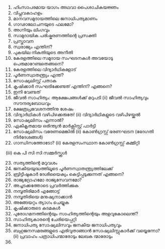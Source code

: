 1. ഹിംസാപരമായ യാഗം അഥവാ പൈശാചികയജ്ഞം
2. വിപ്ലവകാഹളം
3. മാനവസമുദായത്തിലെ ജനാധിപത്യമാണം
4. ഗാഢാലോചനയുടെ ഫലമോ?
5. അഗ്നിയും ലിംഗവും
6. സാമുദായിക പരിഷ്കരണത്തിന്റെ പ്രസക്തി
7. പ്രസ്താവന
8. സ്വരാജ്യം എന്തിന്?
9. പുകയില നികുതിയുടെ അനീതി 
10. കേരളത്തിലെ സമുദായ സംഘടനകൾ അവയോടു പെരുമാറേണ്ടതെങ്ങനെ?
11. കേരളത്തിലെ വിദ്യാർഥികളോട് 
12. പൂർണസ്വാതന്ത്ര്യം എന്ത്? 
13. സോഷ്യലിസ്റ്റ് പതാക
14. കൃഷിക്കാർ സംഘടിക്കേണ്ടത് എന്തിന്? എങ്ങനെ?
15. ഇനി വേണ്ടത്
16. ജീവൽ സാഹിത്യം: ആക്ഷേപങ്ങൾക്ക് മറുപടി
(ii) ജീവൽ സാഹിത്യവും സൗന്ദര്യബോധവും
17. ക്ഷേത്രപ്രവേശനത്തിനു ശേഷം
18. വിദ്യാർഥികൾ വഴിപിഴക്കരുതേ!
(ii) വിദ്യാർഥികളുടെ വഴിപിഴയ്ക്കൽ 
19. സോഷ്യലിസം എന്നാൽ? 
20. ഏകീകൃതമായ ഒരിന്ത്യൻ മാർക്സിസ്റ്റ് പാർട്ടി
21. സോഷ്യലിസം വരേണമെങ്കിൽ
(ii) കോൺഗ്രസ്സ് ഭരണഘടന (ഭേദഗതി നിർദേശങ്ങൾ)
22. ഗാന്ധിസത്തോടോ?
(ii) കേരളസംസ്ഥാന കോൺഗ്രസ്സ് കമ്മിറ്റി 

(iii) കെ പി സി സി സമ്മർസ്ക്കൂൾ

23. സത്യത്തിന്റെ മറുവശം
24. ജനകീയയുദ്ധത്തിലൂടെ പൂർണസ്വാതന്ത്ര്യത്തിലേക്ക്
25. ബ്രിട്ടീഷുകാർ ദേശീയൈക്യം കെട്ടിപ്പടുക്കുന്നത് എങ്ങനെ?
26. രാജ്യദ്രോഹമോ രാജ്യസേവനമോ?
27. അച്ചടക്കത്തോടെ പ്രവർത്തിക്കുക
28. നമ്പൂതിരിമാർ എങ്ങോട്ട്
29. നമ്പൂതിരിയെ മനുഷ്യനാക്കാൻ
30. അങ്ങേയറ്റം ത്യാഗം ചെയ്യുക
31. കൃഷിക്കാരുടെ കടമകൾ
32.  പുരോഗമനത്തിന്റെയും സാഹിത്യത്തിന്റെയും അളവുകോലെന്ത്?
33.  സാഹിത്യകാരന്റെ ചേരിയെപ്പറ്റി
34.  ജനാധിപത്യ സോഷ്യലിസവും ജനകീയ ജനാധിപത്യവും
35.  ബഹുജനസമരങ്ങളുടെ എരിവുതാങ്ങാൻ സോഷ്യലിസ്റ്റുകാർക്ക് വയ്യെന്നോ?
(ii) പ്രവാഹം പത്രാധിപന്മാരോടും ലേഖക ന്മാരോടും
36.  
